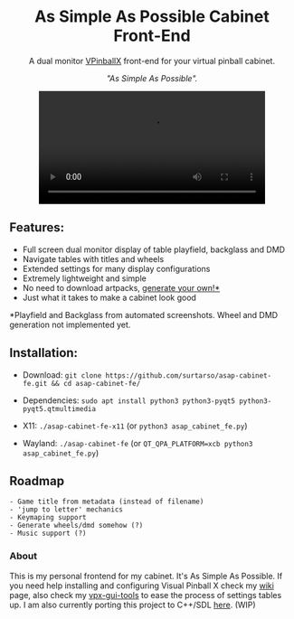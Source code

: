 <h1 align="center">As Simple As Possible Cabinet Front-End</h1>

<p align="center">A dual monitor <a href="https://github.com/vpinball/vpinball">VPinballX</a> front-end for your virtual pinball cabinet.</p>
<p align="center"><i>"As Simple As Possible".</i></p>

<div align="center">
  <video src="https://github.com/user-attachments/assets/f376adfc-9481-4237-b67c-2585570cee4c" width="400" />
</div>

## Features:
- Full screen dual monitor display of table playfield, backglass and DMD
- Navigate tables with titles and wheels
- Extended settings for many display configurations
- Extremely lightweight and simple
- No need to download artpacks, [generate your own!*](https://github.com/surtarso/asap-cabinet-fe/tree/main/media_tools)
- Just what it takes to make a cabinet look good

*Playfield and Backglass from automated screenshots. Wheel and DMD generation not implemented yet.

## Installation:

- Download: `git clone https://github.com/surtarso/asap-cabinet-fe.git && cd asap-cabinet-fe/`

- Dependencies: `sudo apt install python3 python3-pyqt5 python3-pyqt5.qtmultimedia`

- X11: `./asap-cabinet-fe-x11` (or `python3 asap_cabinet_fe.py`)

- Wayland: `./asap-cabinet-fe` (or `QT_QPA_PLATFORM=xcb python3 asap_cabinet_fe.py`)

## Roadmap
    - Game title from metadata (instead of filename)
    - 'jump to letter' mechanics
    - Keymaping support
    - Generate wheels/dmd somehow (?)
    - Music support (?)

### About

This is my personal frontend for my cabinet. It's As Simple As Possible. If you need help installing and configuring Visual Pinball X check my [wiki](https://github.com/surtarso/vpx-gui-tools/wiki/Visual-Pinball-X-on-Debian-Linux) page, also check my [vpx-gui-tools](https://github.com/surtarso/vpx-gui-tools/) to ease the process of settings tables up. I am also currently porting this project to C++/SDL [here](https://github.com/surtarso/ASAPCabinetFE/). (WIP)
